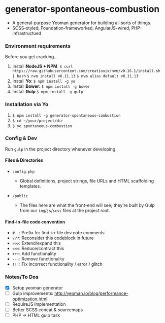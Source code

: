 # generator-spontaneous-combustion
- A general-purpose Yeoman generator for building all sorts of things.
- SCSS-styled, Foundation-frameworked, AngularJS-wired, PHP-infrastructued

### Environment requirements

Before you get cracking...

1. Install **NodeJS + NPM**:
  ` $ curl https://raw.githubusercontent.com/creationix/nvm/v0.16.1/install.sh | bash `
  ` $ nvm install v0.11.13 `
  ` $ nvm alias default v0.11.13 `
2. Install **Yo**:
  ` $ npm install -g yo `
3. Install **Bower**:
  ` $ npm install -g bower `
4. Install **Gulp**
  ` $ npm install -g gulp `

### Installation via Yo
1. ` $ npm install -g generator-spontaneous-combustion `
2. ` $ cd ~/your/project/dir `
3. ` $ yo spontaneous-combustion ` 

### Config & Dev

Run `gulp` in the project directory whenever developing.

#### Files & Directories

- `config.php`
  - Global definitions, project strings, file URLs and HTML scaffolding templates.

- `/public`
  - The files here are what the front-end will see; they're built by Gulp from our `img`/`js`/`scss` files at the project root.

#### Find-in-file code convention
  - ` #   `: Prefix for find-in-file dev note comments
  - ` ??? `: Reconsider this codeblock in future
  - ` >>> `: Extend/expand this
  - ` <<< `: Reduce/contract this
  - ` +++ `: Add functionality
  - ` --- `: Remove functionality
  - ` !!! `: Fix incorrect functionality / error / glitch

### Notes/To Dos

- [X] Setup yeoman generator
- [ ] Gulp improvements: http://yeoman.io/blog/performance-optimization.html
- [ ] RequireJS implementation
- [ ] Better SCSS concat & sourcemaps
- [ ] PHP -> HTML gulp task 

